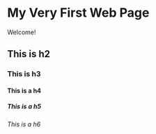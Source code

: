 # My Very First Web Page

Welcome!

## This is h2

### This is h3

#### This is a h4

##### This is a h5
###### This is a h6